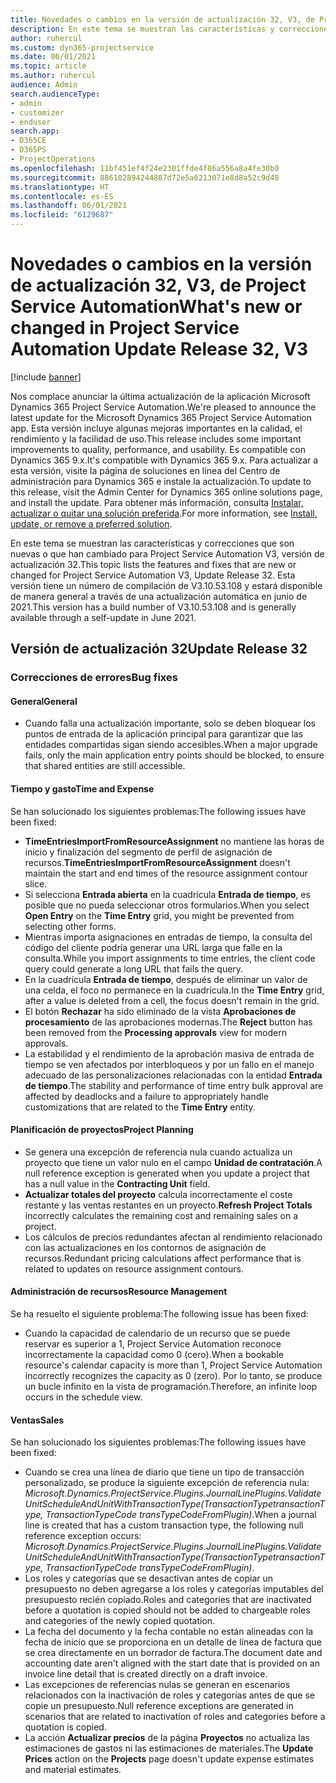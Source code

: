 ```yaml
---
title: Novedades o cambios en la versión de actualización 32, V3, de Project Service Automation
description: En este tema se muestran las características y correcciones que están disponibles en la versión de actualización 32, V3, de Project Service Automation.
author: ruhercul
ms.custom: dyn365-projectservice
ms.date: 06/01/2021
ms.topic: article
ms.author: ruhercul
audience: Admin
search.audienceType:
- admin
- customizer
- enduser
search.app:
- D365CE
- D365PS
- ProjectOperations
ms.openlocfilehash: 11bf451ef4f24e2301ffde4f86a556a8a4fe30b0
ms.sourcegitcommit: 886102894244887d72e5a6213071e8d8a52c9d48
ms.translationtype: HT
ms.contentlocale: es-ES
ms.lasthandoff: 06/01/2021
ms.locfileid: "6129687"
---
```

# <a name="whats-new-or-changed-in-project-service-automation-update-release-32-v3"></a><span data-ttu-id="cc1de-103">Novedades o cambios en la versión de actualización 32, V3, de Project Service Automation</span><span class="sxs-lookup"><span data-stu-id="cc1de-103">What's new or changed in Project Service Automation Update Release 32, V3</span></span>

[!include [banner](../includes/psa-now-project-operations.md)]

<span data-ttu-id="cc1de-104">Nos complace anunciar la última actualización de la aplicación Microsoft Dynamics 365 Project Service Automation.</span><span class="sxs-lookup"><span data-stu-id="cc1de-104">We're pleased to announce the latest update for the Microsoft Dynamics 365 Project Service Automation app.</span></span> <span data-ttu-id="cc1de-105">Esta versión incluye algunas mejoras importantes en la calidad, el rendimiento y la facilidad de uso.</span><span class="sxs-lookup"><span data-stu-id="cc1de-105">This release includes some important improvements to quality, performance, and usability.</span></span> <span data-ttu-id="cc1de-106">Es compatible con Dynamics 365 9.x.</span><span class="sxs-lookup"><span data-stu-id="cc1de-106">It's compatible with Dynamics 365 9.x.</span></span> <span data-ttu-id="cc1de-107">Para actualizar a esta versión, visite la página de soluciones en línea del Centro de administración para Dynamics 365 e instale la actualización.</span><span class="sxs-lookup"><span data-stu-id="cc1de-107">To update to this release, visit the Admin Center for Dynamics 365 online solutions page, and install the update.</span></span> <span data-ttu-id="cc1de-108">Para obtener más información, consulta [Instalar, actualizar o quitar una solución preferida](/power-platform/admin/install-remove-preferred-solution).</span><span class="sxs-lookup"><span data-stu-id="cc1de-108">For more information, see [Install, update, or remove a preferred solution](/power-platform/admin/install-remove-preferred-solution).</span></span>

<span data-ttu-id="cc1de-109">En este tema se muestran las características y correcciones que son nuevas o que han cambiado para Project Service Automation V3, versión de actualización 32.</span><span class="sxs-lookup"><span data-stu-id="cc1de-109">This topic lists the features and fixes that are new or changed for Project Service Automation V3, Update Release 32.</span></span> <span data-ttu-id="cc1de-110">Esta versión tiene un número de compilación de V3.10.53.108 y estará disponible de manera general a través de una actualización automática en junio de 2021.</span><span class="sxs-lookup"><span data-stu-id="cc1de-110">This version has a build number of V3.10.53.108 and is generally available through a self-update in June 2021.</span></span>

## <a name="update-release-32"></a><span data-ttu-id="cc1de-111">Versión de actualización 32</span><span class="sxs-lookup"><span data-stu-id="cc1de-111">Update Release 32</span></span>

### <a name="bug-fixes"></a><span data-ttu-id="cc1de-112">Correcciones de errores</span><span class="sxs-lookup"><span data-stu-id="cc1de-112">Bug fixes</span></span>

#### <a name="general"></a><span data-ttu-id="cc1de-113">General</span><span class="sxs-lookup"><span data-stu-id="cc1de-113">General</span></span>

- <span data-ttu-id="cc1de-114">Cuando falla una actualización importante, solo se deben bloquear los puntos de entrada de la aplicación principal para garantizar que las entidades compartidas sigan siendo accesibles.</span><span class="sxs-lookup"><span data-stu-id="cc1de-114">When a major upgrade fails, only the main application entry points should be blocked, to ensure that shared entities are still accessible.</span></span>

#### <a name="time-and-expense"></a><span data-ttu-id="cc1de-115">Tiempo y gasto</span><span class="sxs-lookup"><span data-stu-id="cc1de-115">Time and Expense</span></span>

<span data-ttu-id="cc1de-116">Se han solucionado los siguientes problemas:</span><span class="sxs-lookup"><span data-stu-id="cc1de-116">The following issues have been fixed:</span></span>

- <span data-ttu-id="cc1de-117">**TimeEntriesImportFromResourceAssignment** no mantiene las horas de inicio y finalización del segmento de perfil de asignación de recursos.</span><span class="sxs-lookup"><span data-stu-id="cc1de-117">**TimeEntriesImportFromResourceAssignment** doesn't maintain the start and end times of the resource assignment contour slice.</span></span>
- <span data-ttu-id="cc1de-118">Si selecciona **Entrada abierta** en la cuadrícula **Entrada de tiempo**, es posible que no pueda seleccionar otros formularios.</span><span class="sxs-lookup"><span data-stu-id="cc1de-118">When you select **Open Entry** on the **Time Entry** grid, you might be prevented from selecting other forms.</span></span>
- <span data-ttu-id="cc1de-119">Mientras importa asignaciones en entradas de tiempo, la consulta del código del cliente podría generar una URL larga que falle en la consulta.</span><span class="sxs-lookup"><span data-stu-id="cc1de-119">While you import assignments to time entries, the client code query could generate a long URL that fails the query.</span></span>
- <span data-ttu-id="cc1de-120">En la cuadrícula **Entrada de tiempo**, después de eliminar un valor de una celda, el foco no permanece en la cuadrícula.</span><span class="sxs-lookup"><span data-stu-id="cc1de-120">In the **Time Entry** grid, after a value is deleted from a cell, the focus doesn't remain in the grid.</span></span>
- <span data-ttu-id="cc1de-121">El botón **Rechazar** ha sido eliminado de la vista **Aprobaciones de procesamiento** de las aprobaciones modernas.</span><span class="sxs-lookup"><span data-stu-id="cc1de-121">The **Reject** button has been removed from the **Processing approvals** view for modern approvals.</span></span>
- <span data-ttu-id="cc1de-122">La estabilidad y el rendimiento de la aprobación masiva de entrada de tiempo se ven afectados por interbloqueos y por un fallo en el manejo adecuado de las personalizaciones relacionadas con la entidad **Entrada de tiempo**.</span><span class="sxs-lookup"><span data-stu-id="cc1de-122">The stability and performance of time entry bulk approval are affected by deadlocks and a failure to appropriately handle customizations that are related to the **Time Entry** entity.</span></span>

#### <a name="project-planning"></a><span data-ttu-id="cc1de-123">Planificación de proyectos</span><span class="sxs-lookup"><span data-stu-id="cc1de-123">Project Planning</span></span>

- <span data-ttu-id="cc1de-124">Se genera una excepción de referencia nula cuando actualiza un proyecto que tiene un valor nulo en el campo **Unidad de contratación**.</span><span class="sxs-lookup"><span data-stu-id="cc1de-124">A null reference exception is generated when you update a project that has a null value in the **Contracting Unit** field.</span></span>
- <span data-ttu-id="cc1de-125">**Actualizar totales del proyecto** calcula incorrectamente el coste restante y las ventas restantes en un proyecto.</span><span class="sxs-lookup"><span data-stu-id="cc1de-125">**Refresh Project Totals** incorrectly calculates the remaining cost and remaining sales on a project.</span></span>
- <span data-ttu-id="cc1de-126">Los cálculos de precios redundantes afectan al rendimiento relacionado con las actualizaciones en los contornos de asignación de recursos.</span><span class="sxs-lookup"><span data-stu-id="cc1de-126">Redundant pricing calculations affect performance that is related to updates on resource assignment contours.</span></span>

#### <a name="resource-management"></a><span data-ttu-id="cc1de-127">Administración de recursos</span><span class="sxs-lookup"><span data-stu-id="cc1de-127">Resource Management</span></span>

<span data-ttu-id="cc1de-128">Se ha resuelto el siguiente problema:</span><span class="sxs-lookup"><span data-stu-id="cc1de-128">The following issue has been fixed:</span></span>

- <span data-ttu-id="cc1de-129">Cuando la capacidad de calendario de un recurso que se puede reservar es superior a 1, Project Service Automation reconoce incorrectamente la capacidad como 0 (cero).</span><span class="sxs-lookup"><span data-stu-id="cc1de-129">When a bookable resource's calendar capacity is more than 1, Project Service Automation incorrectly recognizes the capacity as 0 (zero).</span></span> <span data-ttu-id="cc1de-130">Por lo tanto, se produce un bucle infinito en la vista de programación.</span><span class="sxs-lookup"><span data-stu-id="cc1de-130">Therefore, an infinite loop occurs in the schedule view.</span></span>

#### <a name="sales"></a><span data-ttu-id="cc1de-131">Ventas</span><span class="sxs-lookup"><span data-stu-id="cc1de-131">Sales</span></span>

<span data-ttu-id="cc1de-132">Se han solucionado los siguientes problemas:</span><span class="sxs-lookup"><span data-stu-id="cc1de-132">The following issues have been fixed:</span></span>

- <span data-ttu-id="cc1de-133">Cuando se crea una línea de diario que tiene un tipo de transacción personalizado, se produce la siguiente excepción de referencia nula: *Microsoft.Dynamics.ProjectService.Plugins.JournalLinePlugins.ValidateUnitScheduleAndUnitWithTransactionType(TransactionTypetransactionType, TransactionTypeCode transTypeCodeFromPlugin)*.</span><span class="sxs-lookup"><span data-stu-id="cc1de-133">When a journal line is created that has a custom transaction type, the following null reference exception occurs: *Microsoft.Dynamics.ProjectService.Plugins.JournalLinePlugins.ValidateUnitScheduleAndUnitWithTransactionType(TransactionTypetransactionType, TransactionTypeCode transTypeCodeFromPlugin)*.</span></span>
- <span data-ttu-id="cc1de-134">Los roles y categorías que se desactivan antes de copiar un presupuesto no deben agregarse a los roles y categorías imputables del presupuesto recién copiado.</span><span class="sxs-lookup"><span data-stu-id="cc1de-134">Roles and categories that are inactivated before a quotation is copied should not be added to chargeable roles and categories of the newly copied quotation.</span></span>
- <span data-ttu-id="cc1de-135">La fecha del documento y la fecha contable no están alineadas con la fecha de inicio que se proporciona en un detalle de línea de factura que se crea directamente en un borrador de factura.</span><span class="sxs-lookup"><span data-stu-id="cc1de-135">The document date and accounting date aren't aligned with the start date that is provided on an invoice line detail that is created directly on a draft invoice.</span></span>
- <span data-ttu-id="cc1de-136">Las excepciones de referencias nulas se generan en escenarios relacionados con la inactivación de roles y categorías antes de que se copie un presupuesto.</span><span class="sxs-lookup"><span data-stu-id="cc1de-136">Null reference exceptions are generated in scenarios that are related to inactivation of roles and categories before a quotation is copied.</span></span>
- <span data-ttu-id="cc1de-137">La acción **Actualizar precios** de la página **Proyectos** no actualiza las estimaciones de gastos ni las estimaciones de materiales.</span><span class="sxs-lookup"><span data-stu-id="cc1de-137">The **Update Prices** action on the **Projects** page doesn't update expense estimates and material estimates.</span></span>
